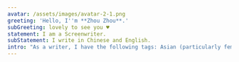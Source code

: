 ```yaml
---
avatar: /assets/images/avatar-2-1.png
greeting: 'Hello, I''m **Zhou Zhou**.'
subGreeting: lovely to see you ♥️
statement: I am a Screenwriter.
subStatement: I write in Chinese and English.
intro: "As a writer, I have the following tags: Asian (particularly female) narrative, cross-cultural thematic, drama, historical, and Wuxia. Here is a sort of screenwriting notebook; I'll put some pieces in it. \U0001F601\n"
---
```


